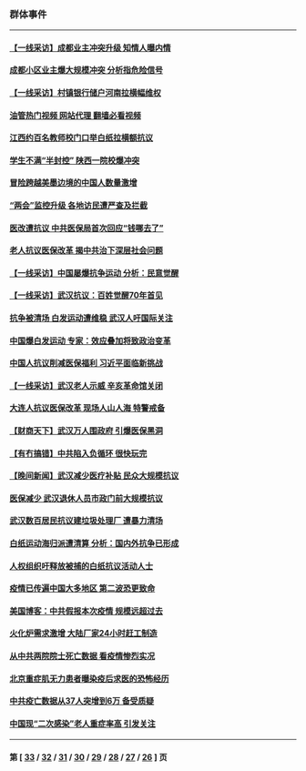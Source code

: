 ### 群体事件
---
#### [【一线采访】成都业主冲突升级 知情人曝内情](../../pages/ncid279/n13965289.md?04121245) 
#### [成都小区业主爆大规模冲突 分析指危险信号](../../pages/ncid279/n13964520.md?04121245) 
#### [【一线采访】村镇银行储户河南拉横幅维权](../../pages/ncid279/n13964555.md?04121245) 
#### [油管热门视频 网站代理 翻墙必看视频](http://138.2.39.72:81/youtube.html?epic-marker?04121245)
#### [江西约百名教师校门口举白纸拉横额抗议](../../pages/ncid279/n13958579.md?04121245) 
#### [学生不满“半封控” 陕西一院校爆冲突](../../pages/ncid279/n13946647.md?04121245) 
#### [冒险跨越美墨边境的中国人数量激增](../../pages/ncid279/n13946742.md?04121245) 
#### [“两会”监控升级 各地访民遭严查及拦截](../../pages/ncid279/n13942702.md?04121245) 
#### [医改遭抗议 中共医保局首次回应“钱哪去了”](../../pages/ncid279/n13938290.md?04121245) 
#### [老人抗议医保改革 揭中共治下深层社会问题](../../pages/ncid279/n13934963.md?04121245) 
#### [【一线采访】中国屡爆抗争运动 分析：民意觉醒](../../pages/ncid279/n13934024.md?04121245) 
#### [【一线采访】武汉抗议：百姓觉醒70年首见](../../pages/ncid279/n13931265.md?04121245) 
#### [抗争被清场 白发运动遭维稳 武汉人吁国际关注](../../pages/ncid279/n13931147.md?04121245) 
#### [中国爆白发运动 专家：效应叠加将致政治变革](../../pages/ncid279/n13931004.md?04121245) 
#### [中国人抗议削减医保福利 习近平面临新挑战](../../pages/ncid279/n13930530.md?04121245) 
#### [【一线采访】武汉老人示威 辛亥革命馆关闭](../../pages/ncid279/n13930368.md?04121245) 
#### [大连人抗议医保改革 现场人山人海 特警戒备](../../pages/ncid279/n13930248.md?04121245) 
#### [【财商天下】武汉万人围政府 引爆医保黑洞](../../pages/ncid279/n13927281.md?04121245) 
#### [【有冇搞错】中共陷入负循环 很快玩完](../../pages/ncid279/n13926140.md?04121245) 
#### [【晚间新闻】武汉减少医疗补贴 民众大规模抗议](../../pages/ncid279/n13925524.md?04121245) 
#### [医保减少 武汉退休人员市政门前大规模抗议](../../pages/ncid279/n13925389.md?04121245) 
#### [武汉数百居民抗议建垃圾处理厂 遭暴力清场](../../pages/ncid279/n13922269.md?04121245) 
#### [白纸运动海归派遭清算 分析：国内外抗争已形成](../../pages/ncid279/n13919416.md?04121245) 
#### [人权组织吁释放被捕的白纸抗议活动人士](../../pages/ncid279/n13917517.md?04121245) 
#### [疫情已传遍中国大多地区 第二波恐更致命](../../pages/ncid279/n13914332.md?04121245) 
#### [美国博客：中共假报本次疫情 规模远超过去](../../pages/ncid279/n13912604.md?04121245) 
#### [火化炉需求激增 大陆厂家24小时赶工制造](../../pages/ncid279/n13912205.md?04121245) 
#### [从中共两院院士死亡数据 看疫情惨烈实况](../../pages/ncid279/n13910619.md?04121245) 
#### [北京重症肌无力患者曝染疫后求医的恐怖经历](../../pages/ncid279/n13909480.md?04121245) 
#### [中共疫亡数据从37人突增到6万 备受质疑](../../pages/ncid279/n13907051.md?04121245) 
#### [中国现“二次感染”老人重症率高 引发关注](../../pages/ncid279/n13906493.md?04121245) 

---
#### 第 [ [33](./33.md?04121245) / [32](./32.md?04121245) / [31](./31.md?04121245) / [30](./30.md?04121245) / [29](./29.md?04121245) / [28](./28.md?04121245) / [27](./27.md?04121245) / [26](./26.md?04121245) ] 页
